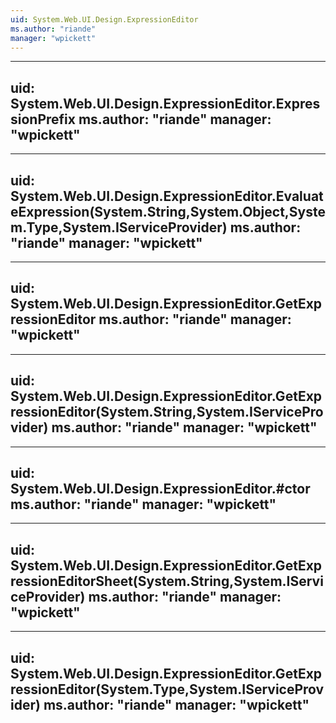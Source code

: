 ```yaml
---
uid: System.Web.UI.Design.ExpressionEditor
ms.author: "riande"
manager: "wpickett"
---
```


---
uid: System.Web.UI.Design.ExpressionEditor.ExpressionPrefix
ms.author: "riande"
manager: "wpickett"
---

---
uid: System.Web.UI.Design.ExpressionEditor.EvaluateExpression(System.String,System.Object,System.Type,System.IServiceProvider)
ms.author: "riande"
manager: "wpickett"
---

---
uid: System.Web.UI.Design.ExpressionEditor.GetExpressionEditor
ms.author: "riande"
manager: "wpickett"
---

---
uid: System.Web.UI.Design.ExpressionEditor.GetExpressionEditor(System.String,System.IServiceProvider)
ms.author: "riande"
manager: "wpickett"
---

---
uid: System.Web.UI.Design.ExpressionEditor.#ctor
ms.author: "riande"
manager: "wpickett"
---

---
uid: System.Web.UI.Design.ExpressionEditor.GetExpressionEditorSheet(System.String,System.IServiceProvider)
ms.author: "riande"
manager: "wpickett"
---

---
uid: System.Web.UI.Design.ExpressionEditor.GetExpressionEditor(System.Type,System.IServiceProvider)
ms.author: "riande"
manager: "wpickett"
---
